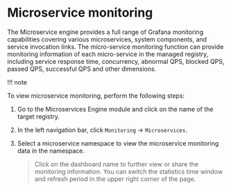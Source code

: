 # Microservice monitoring

The Microservice engine provides a full range of Grafana monitoring capabilities covering various microservices, system components, and service invocation links. The micro-service monitoring function can provide monitoring information of each micro-service in the managed registry, including service response time, concurrency, abnormal QPS, blocked QPS, passed QPS, successful QPS and other dimensions.

!!! note


To view microservice monitoring, perform the following steps:

1. Go to the Microservices Engine module and click on the name of the target registry.

    <!--!\[.*?\]\((?:https?:\/\/)?\S+\.(?:png|jpg|jpeg|gif|bmp)\)-->

2. In the left navigation bar, click `Monitoring` -> `Microservices`.

    <!--!\[.*?\]\((?:https?:\/\/)?\S+\.(?:png|jpg|jpeg|gif|bmp)\)-->

3. Select a microservice namespace to view the microservice monitoring data in the namespace.

    > Click on the dashboard name to further view or share the monitoring information. You can switch the statistics time window and refresh period in the upper right corner of the page.

    <!--!\[.*?\]\((?:https?:\/\/)?\S+\.(?:png|jpg|jpeg|gif|bmp)\)-->